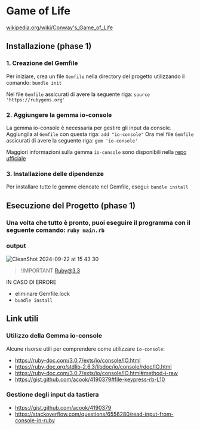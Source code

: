 # Game of Life
[wikipedia.org/wiki/Conway's_Game_of_Life](https://en.wikipedia.org/wiki/Conway%27s_Game_of_Life)

## Installazione (phase 1)

### 1. Creazione del Gemfile
Per iniziare, crea un file `Gemfile` nella directory del progetto utilizzando il comando: `bundle init`

Nel file `Gemfile` assicurati di avere la seguente riga: `source 'https://rubygems.org'`

### 2. Aggiungere la gemma io-console
La gemma io-console è necessaria per gestire gli input da console. Aggiungila al `Gemfile` con questa riga: `add "io-console"`
Ora mel file `Gemfile` assicurati di avere la seguente riga: `gem 'io-console'`

Maggiori informazioni sulla gemma `io-console` sono disponibili nella [repo ufficiale](https://github.com/ruby/io-console)

### 3. Installazione delle dipendenze
Per installare tutte le gemme elencate nel Gemfile, esegui: `bundle install`

## Esecuzione del Progetto (phase 1)
### Una volta che tutto è pronto, puoi eseguire il programma con il seguente comando: `ruby main.rb`

### output
![CleanShot 2024-09-22 at 15 43 30](https://github.com/user-attachments/assets/48dc4493-869f-4fec-805e-b08a37ce1f4f)


> !IMPORTANT
> Ruby@3.3

IN CASO DI ERRORE
- eliminare Gemfile.lock
- `bundle install`


## Link utili
### Utilizzo della Gemma io-console
Alcune risorse utili per comprendere come utilizzare `io-console`:
- https://ruby-doc.com/3.0.7/exts/io/console/IO.html
- https://ruby-doc.org/stdlib-2.6.3/libdoc/io/console/rdoc/IO.html
- https://ruby-doc.com/3.0.7/exts/io/console/IO.html#method-i-raw
- https://gist.github.com/acook/4190379#file-keypress-rb-L10
### Gestione degli input da tastiera
- https://gist.github.com/acook/4190379
- https://stackoverflow.com/questions/6556280/read-input-from-console-in-ruby

